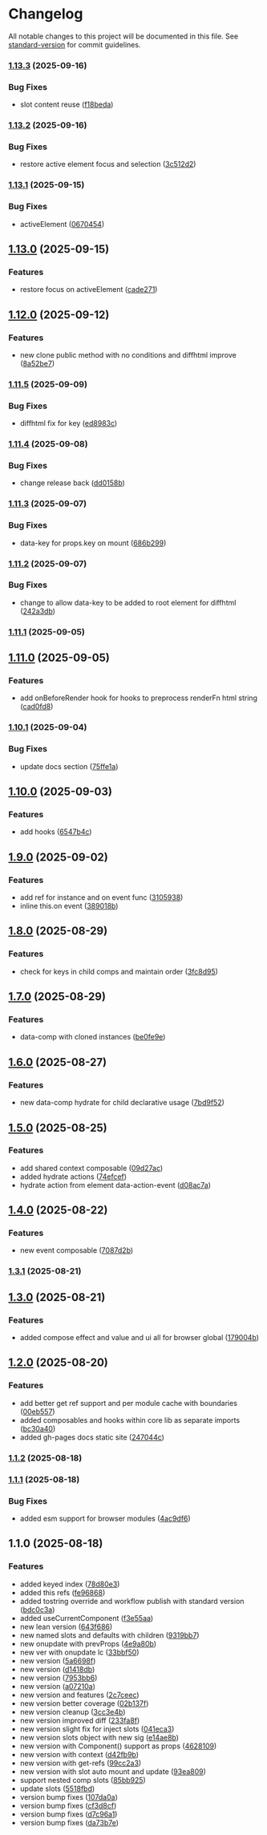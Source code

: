 # Changelog

All notable changes to this project will be documented in this file. See [standard-version](https://github.com/conventional-changelog/standard-version) for commit guidelines.

### [1.13.3](https://github.com/magnumjs/micro-ui/compare/v1.13.2...v1.13.3) (2025-09-16)


### Bug Fixes

* slot content reuse ([f18beda](https://github.com/magnumjs/micro-ui/commit/f18bedaf3b6d273f5d2ab3dc14ab7c03eb0e3650))

### [1.13.2](https://github.com/magnumjs/micro-ui/compare/v1.13.1...v1.13.2) (2025-09-16)


### Bug Fixes

* restore active element focus and selection ([3c512d2](https://github.com/magnumjs/micro-ui/commit/3c512d2a3259b1b5ad33b6ba10d093579e47e3ee))

### [1.13.1](https://github.com/magnumjs/micro-ui/compare/v1.13.0...v1.13.1) (2025-09-15)


### Bug Fixes

* activeElement ([0670454](https://github.com/magnumjs/micro-ui/commit/067045476e4af1478abae4f59204fadbd0fd38c4))

## [1.13.0](https://github.com/magnumjs/micro-ui/compare/v1.12.0...v1.13.0) (2025-09-15)


### Features

* restore focus on activeElement ([cade271](https://github.com/magnumjs/micro-ui/commit/cade27175b83ebfc6a7d2d97da27f94ee41891e5))

## [1.12.0](https://github.com/magnumjs/micro-ui/compare/v1.11.5...v1.12.0) (2025-09-12)


### Features

* new clone public method with no conditions and diffhtml improve ([8a52be7](https://github.com/magnumjs/micro-ui/commit/8a52be792ec0fdf3dd4a8632f6f51afe646852a6))

### [1.11.5](https://github.com/magnumjs/micro-ui/compare/v1.11.4...v1.11.5) (2025-09-09)


### Bug Fixes

* diffhtml fix for key ([ed8983c](https://github.com/magnumjs/micro-ui/commit/ed8983c7701d377f6079a6528f0337e838bfe7f0))

### [1.11.4](https://github.com/magnumjs/micro-ui/compare/v1.11.3...v1.11.4) (2025-09-08)


### Bug Fixes

* change release back ([dd0158b](https://github.com/magnumjs/micro-ui/commit/dd0158b9aa59d3de57428b732a7f20b46e55c536))

### [1.11.3](https://github.com/magnumjs/micro-ui/compare/v1.11.2...v1.11.3) (2025-09-07)


### Bug Fixes

* data-key for props.key on mount ([686b299](https://github.com/magnumjs/micro-ui/commit/686b2994a7c28b7201da0764d7eb69e71fae26e4))

### [1.11.2](https://github.com/magnumjs/micro-ui/compare/v1.11.1...v1.11.2) (2025-09-07)


### Bug Fixes

* change to allow data-key to be added to root element for diffhtml ([242a3db](https://github.com/magnumjs/micro-ui/commit/242a3db1d03a509b36cfe79b5b33fcac184dac9d))

### [1.11.1](https://github.com/magnumjs/micro-ui/compare/v1.11.0...v1.11.1) (2025-09-05)

## [1.11.0](https://github.com/magnumjs/micro-ui/compare/v1.10.1...v1.11.0) (2025-09-05)


### Features

* add onBeforeRender hook for hooks to preprocess renderFn html string ([cad0fd8](https://github.com/magnumjs/micro-ui/commit/cad0fd8f3ac173e87d422806e8652cca82f167e9))

### [1.10.1](https://github.com/magnumjs/micro-ui/compare/v1.10.0...v1.10.1) (2025-09-04)


### Bug Fixes

* update docs section ([75ffe1a](https://github.com/magnumjs/micro-ui/commit/75ffe1a95973b1f03659f28fc667f614e3877e66))

## [1.10.0](https://github.com/magnumjs/micro-ui/compare/v1.9.0...v1.10.0) (2025-09-03)


### Features

* add hooks ([6547b4c](https://github.com/magnumjs/micro-ui/commit/6547b4c2b3cce1d4e573afdab213db69d996bb4d))

## [1.9.0](https://github.com/magnumjs/micro-ui/compare/v1.8.0...v1.9.0) (2025-09-02)


### Features

* add ref for instance and on event func ([3105938](https://github.com/magnumjs/micro-ui/commit/3105938f5e8269df7a2a483160ccf24b89f2c6f3))
* inline this.on event ([389018b](https://github.com/magnumjs/micro-ui/commit/389018b97d57c71be0a8bd72beecca41819b0f2e))

## [1.8.0](https://github.com/magnumjs/micro-ui/compare/v1.7.0...v1.8.0) (2025-08-29)


### Features

* check for keys in child comps and maintain order ([3fc8d95](https://github.com/magnumjs/micro-ui/commit/3fc8d95f0db4c54701355cf6736b7cc669d02d96))

## [1.7.0](https://github.com/magnumjs/micro-ui/compare/v1.6.0...v1.7.0) (2025-08-29)


### Features

* data-comp with cloned instances ([be0fe9e](https://github.com/magnumjs/micro-ui/commit/be0fe9e7c603b0354e6899dbb42cf44907fc522a))

## [1.6.0](https://github.com/magnumjs/micro-ui/compare/v1.5.0...v1.6.0) (2025-08-27)


### Features

* new data-comp hydrate for child declarative usage ([7bd9f52](https://github.com/magnumjs/micro-ui/commit/7bd9f52ee8b1c69a011902f87bc905d57a6caaf4))

## [1.5.0](https://github.com/magnumjs/micro-ui/compare/v1.4.0...v1.5.0) (2025-08-25)


### Features

* add shared context composable ([09d27ac](https://github.com/magnumjs/micro-ui/commit/09d27ac03824338cdb048e8ef1f5b41e5d1890fe))
* added hydrate actions ([74efcef](https://github.com/magnumjs/micro-ui/commit/74efcef5017e9ee9cd5b75619f8471b0704ddadd))
* hydrate action from element data-action-event ([d08ac7a](https://github.com/magnumjs/micro-ui/commit/d08ac7a2c40815c1321703d075560f130c33ac77))

## [1.4.0](https://github.com/magnumjs/micro-ui/compare/v1.3.1...v1.4.0) (2025-08-22)


### Features

* new event composable ([7087d2b](https://github.com/magnumjs/micro-ui/commit/7087d2b057dc86822a56b887228cb9b13d5300ba))

### [1.3.1](https://github.com/magnumjs/micro-ui/compare/v1.3.0...v1.3.1) (2025-08-21)

## [1.3.0](https://github.com/magnumjs/micro-ui/compare/v1.2.0...v1.3.0) (2025-08-21)


### Features

* added compose effect and value and ui all for browser global ([179004b](https://github.com/magnumjs/micro-ui/commit/179004bb6fa06497d6edda68dcaec927c46f29ba))

## [1.2.0](https://github.com/magnumjs/micro-ui/compare/v1.1.2...v1.2.0) (2025-08-20)


### Features

* add better get ref support and per module cache with boundaries ([00eb557](https://github.com/magnumjs/micro-ui/commit/00eb557189e932db6b1c51d0656372d8f0c596f4))
* added composables and hooks within core lib as separate imports ([bc30a40](https://github.com/magnumjs/micro-ui/commit/bc30a40cb324ce08fa98acb4a7f4a3a6d7971b7d))
* added gh-pages docs static site ([247044c](https://github.com/magnumjs/micro-ui/commit/247044c8619941e8b209a1866ee9c0ac48f60e82))

### [1.1.2](https://github.com/magnumjs/micro-ui/compare/v1.1.1...v1.1.2) (2025-08-18)

### [1.1.1](https://github.com/magnumjs/micro-ui/compare/v1.1.0...v1.1.1) (2025-08-18)


### Bug Fixes

* added esm support for browser modules ([4ac9df6](https://github.com/magnumjs/micro-ui/commit/4ac9df68e9f0c8747045c0f926e83c48946b4128))

## 1.1.0 (2025-08-18)


### Features

* added keyed index ([78d80e3](https://github.com/magnumjs/micro-ui/commit/78d80e3060f75f66aad0f275621ff620d64869fc))
* added this refs ([fe96868](https://github.com/magnumjs/micro-ui/commit/fe968684eea2dfca6b3d96314e2c479eae44f244))
* added tostring override and workflow publish with standard version ([bdc0c3a](https://github.com/magnumjs/micro-ui/commit/bdc0c3a9418c1014b7536eeb9cb13401e9c7b5eb))
* added useCurrentComponent ([f3e55aa](https://github.com/magnumjs/micro-ui/commit/f3e55aac1a32aff92461e708b1af110e1f2d5e1a))
* new lean version ([643f686](https://github.com/magnumjs/micro-ui/commit/643f6869f58ca7c895490c39da5d5c39e6c94ad6))
* new named slots and defaults with children ([9319bb7](https://github.com/magnumjs/micro-ui/commit/9319bb74e7fd35dbab96360a412dbf23b57f158e))
* new onupdate with prevProps ([4e9a80b](https://github.com/magnumjs/micro-ui/commit/4e9a80b110ba06c875e5b355641e50cf664b8093))
* new ver with onupdate lc ([33bbf50](https://github.com/magnumjs/micro-ui/commit/33bbf504b23fbbe9da30186e82951c566a985367))
* new version ([5a6698f](https://github.com/magnumjs/micro-ui/commit/5a6698f086d1e3f77eab29c203babc8135174535))
* new version ([d1418db](https://github.com/magnumjs/micro-ui/commit/d1418dba8eabff13d488ceb6436c3885ffb0a080))
* new version ([7953bb6](https://github.com/magnumjs/micro-ui/commit/7953bb63ae1c41beb1e19cb4a514cd33b2cd4e53))
* new version ([a07210a](https://github.com/magnumjs/micro-ui/commit/a07210a571cfd7c6a953fd79442910d1add3af1d))
* new version and features ([2c7ceec](https://github.com/magnumjs/micro-ui/commit/2c7ceec0d3c29c4cfafeb58086a8a7d2c0a75c4a))
* new version better coverage ([02b137f](https://github.com/magnumjs/micro-ui/commit/02b137fb0e26ed9793bcab03d19eb88416da26d7))
* new version cleanup ([3cc3e4b](https://github.com/magnumjs/micro-ui/commit/3cc3e4b69a8bc52aa0ef44daa50173cc00c29b9a))
* new version improved diff ([233fa8f](https://github.com/magnumjs/micro-ui/commit/233fa8f19d4d7cedcfc018439d90039e0d5fef29))
* new version slight fix for inject slots ([041eca3](https://github.com/magnumjs/micro-ui/commit/041eca3a9ab874eb7337c54319f86716df37c13a))
* new version slots object with new sig ([e14ae8b](https://github.com/magnumjs/micro-ui/commit/e14ae8b29ed2436f6df9a95b454a808a99caab91))
* new version with Component() support as props ([4628109](https://github.com/magnumjs/micro-ui/commit/46281099b904888a11eaf80a83f13e0d4d26c2bd))
* new version with context ([d42fb9b](https://github.com/magnumjs/micro-ui/commit/d42fb9b6c71e550875fed13bb2890f2f066e305b))
* new version with get-refs ([99cc2a3](https://github.com/magnumjs/micro-ui/commit/99cc2a324b10e7752ad626c6d817f4646611ea02))
* new version with slot auto mount and update ([93ea809](https://github.com/magnumjs/micro-ui/commit/93ea80951b61431118542a5355e16a9d6ff4705b))
* support nested comp slots ([85bb925](https://github.com/magnumjs/micro-ui/commit/85bb925af062afa728661b41251b93b5073a096b))
* update slots ([5518fbd](https://github.com/magnumjs/micro-ui/commit/5518fbdb93768f683673455ddf84e4005797d4a7))
* version bump fixes ([107da0a](https://github.com/magnumjs/micro-ui/commit/107da0a837261a41ec7560cfa46f11feb598c549))
* version bump fixes ([cf3d8cf](https://github.com/magnumjs/micro-ui/commit/cf3d8cfd43bc02a6866c82e2eda7c90ea34255ec))
* version bump fixes ([d7c96a1](https://github.com/magnumjs/micro-ui/commit/d7c96a159fee20ff73f4e9cd6f0321b0681500e0))
* version bump fixes ([da73b7e](https://github.com/magnumjs/micro-ui/commit/da73b7ef0a7817d9024467cdd95f897af22d5459))
